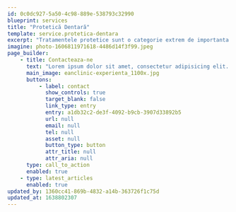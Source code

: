 ```yaml
---
id: 0c0dc927-5a50-4c98-889e-538793c32990
blueprint: services
title: "Protetică Dentară"
template: service.protetica-dentara
excerpt: "Tratamentele protetice sunt o categorie extrem de importanta a stomatologiei, intrucat presupun refacerea sau inlocuirea unuia sau mai multor dinti care fie si-au pierdut capacitatea functionala, fie au fost pierduti complet de pe arcade in urma avansarii procesului carios."
imagine: photo-1606811971618-4486d14f3f99.jpeg
page_builder:
    - title: Contacteaza-ne
      text: "Lorem ipsum dolor sit amet, consectetur adipisicing elit. Aliquam aut culpa maiores nostrum. Adipisci eius iure mollitia, nostrum possimus voluptatibus!"
      main_image: eanclinic-experienta_1100x.jpg
      buttons:
          - label: contact
            show_controls: true
            target_blank: false
            link_type: entry
            entry: a1db32c2-de3f-4092-b9cb-3907d33892b5
            url: null
            email: null
            tel: null
            asset: null
            button_type: button
            attr_title: null
            attr_aria: null
      type: call_to_action
      enabled: true
    - type: latest_articles
      enabled: true
updated_by: 1360cc41-869b-4832-a14b-363726f1c75d
updated_at: 1638802307
---
```

